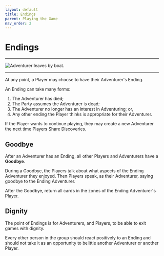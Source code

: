 ```yaml
---
layout: default
title: Endings
parent: Playing the Game
nav_order: 2
---
```


# Endings

---

<img src="https://plerpsandplerps.github.io/Sprouting-Tales/artwork/Art_Ending.png" alt="Adventurer leaves by boat.">

---

At any point, a Player may choose to have their Adventurer's Ending. 

An Ending can take many forms: 
1. The Adventurer has died; 
2. The Party assumes the Adventurer is dead;
3. The Adventurer no longer has an interest in Adventuring; or, 
4. Any other ending the Player thinks is appropriate for their Adventurer.

If the Player wants to continue playing, they may create a new Adventurer the next time Players Share Discoveries. 

## Goodbye

After an Adventurer has an Ending, all other Players and Adventurers have a **Goodbye**. 

During a Goodbye, the Players talk about what aspects of the Ending Adventurer they enjoyed. Then Players speak, as their Adventurer, saying goodbye to the Ending Adventurer. 

After the Goodbye, return all cards in the zones of the Ending Adventurer's Player.

## Dignity

The point of Endings is for Adventurers, and Players, to be able to exit games with dignity. 

Every other person in the group should react positively to an Ending and should not take it as an opportunity to belittle another Adventurer or another Player.